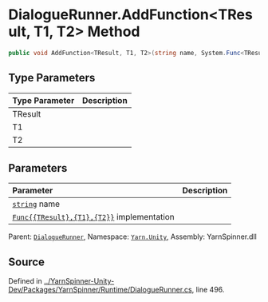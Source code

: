 # DialogueRunner.AddFunction<TResult, T1, T2> Method


```csharp
public void AddFunction<TResult, T1, T2>(string name, System.Func<TResult, T1, T2> implementation)
```

## Type Parameters
|Type Parameter|Description|
|:---|:---|
|TResult||
|T1||
|T2||
## Parameters
|Parameter|Description|
|:---|:---|
|[`string`](https://docs.microsoft.com/dotnet/api/System.String) name||
|[`Func{{TResult},{T1},{T2}}`](https://docs.microsoft.com/dotnet/api/System.Func{{TResult},{T1},{T2}}) implementation||


<div class="class-metadata">

Parent: [`DialogueRunner`](/api/csharp/yarn.unity/dialoguerunner.md), Namespace: [`Yarn.Unity`](/api/csharp/yarn.unity/README.md), Assembly: YarnSpinner.dll
</div>

## Source
Defined in [../YarnSpinner-Unity-Dev/Packages/YarnSpinner/Runtime/DialogueRunner.cs](https://github.com/YarnSpinnerTool/YarnSpinner-Unity//blob/develop/Runtime/DialogueRunner.cs#L496), line 496.
